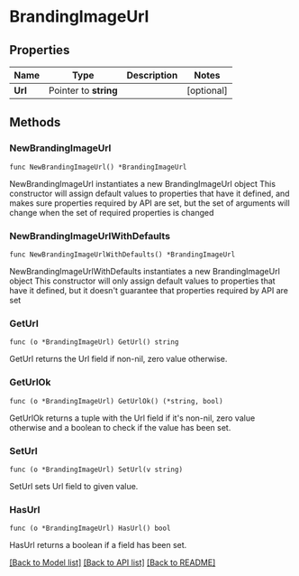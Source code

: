 # BrandingImageUrl

## Properties

Name | Type | Description | Notes
------------ | ------------- | ------------- | -------------
**Url** | Pointer to **string** |  | [optional] 

## Methods

### NewBrandingImageUrl

`func NewBrandingImageUrl() *BrandingImageUrl`

NewBrandingImageUrl instantiates a new BrandingImageUrl object
This constructor will assign default values to properties that have it defined,
and makes sure properties required by API are set, but the set of arguments
will change when the set of required properties is changed

### NewBrandingImageUrlWithDefaults

`func NewBrandingImageUrlWithDefaults() *BrandingImageUrl`

NewBrandingImageUrlWithDefaults instantiates a new BrandingImageUrl object
This constructor will only assign default values to properties that have it defined,
but it doesn't guarantee that properties required by API are set

### GetUrl

`func (o *BrandingImageUrl) GetUrl() string`

GetUrl returns the Url field if non-nil, zero value otherwise.

### GetUrlOk

`func (o *BrandingImageUrl) GetUrlOk() (*string, bool)`

GetUrlOk returns a tuple with the Url field if it's non-nil, zero value otherwise
and a boolean to check if the value has been set.

### SetUrl

`func (o *BrandingImageUrl) SetUrl(v string)`

SetUrl sets Url field to given value.

### HasUrl

`func (o *BrandingImageUrl) HasUrl() bool`

HasUrl returns a boolean if a field has been set.


[[Back to Model list]](../README.md#documentation-for-models) [[Back to API list]](../README.md#documentation-for-api-endpoints) [[Back to README]](../README.md)


